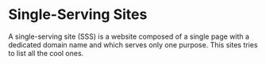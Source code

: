# Single-Serving Sites

A single-serving site (SSS) is a website composed of a single page with a dedicated domain name and which serves only one purpose. This sites tries to list all the cool ones.